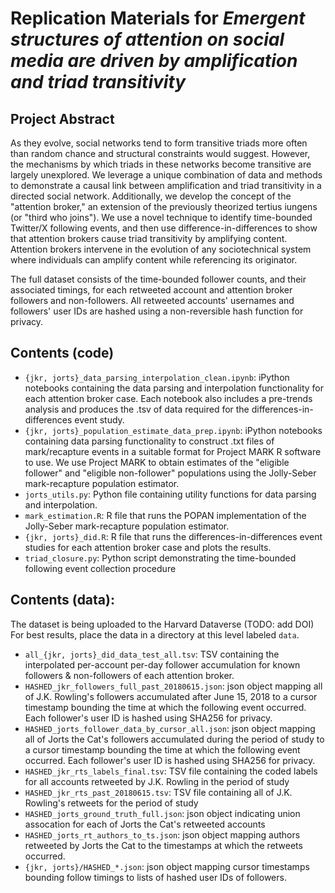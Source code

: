 # Replication Materials for *Emergent structures of attention on social media are driven by amplification and triad transitivity*

## Project Abstract
As they evolve, social networks tend to form transitive triads more often than random chance and structural constraints would suggest. However, the mechanisms by which triads in these networks become transitive are largely unexplored.  We leverage a unique combination of data and methods to demonstrate a causal link between amplification and triad transitivity in a directed social network. Additionally, we develop the concept of the "attention broker," an extension of the previously theorized tertius iungens (or "third who joins"). We use a novel technique to identify time-bounded Twitter/X following events, and then use difference-in-differences to show that attention brokers cause triad transitivity by amplifying content. Attention brokers intervene in the evolution of any sociotechnical system where individuals can amplify content while referencing its originator.

The full dataset consists of the time-bounded follower counts, and their associated timings, for each retweeted account and attention broker followers and non-followers. All retweeted accounts' usernames and followers' user IDs are hashed using a non-reversible hash function for privacy.

## Contents (code)
- `{jkr, jorts}_data_parsing_interpolation_clean.ipynb`: iPython notebooks containing the data parsing and interpolation functionality for each attention broker case. Each notebook also includes a pre-trends analysis and produces the .tsv of data required for the differences-in-differences event study.
- `{jkr, jorts}_population_estimate_data_prep.ipynb`: iPython notebooks containing data parsing functionality to construct .txt files of mark/recapture events in a suitable format for Project MARK R software to use. We use Project MARK to obtain estimates of the "eligible follower" and "eligible non-follower" populations using the Jolly-Seber mark-recapture population estimator. 
- `jorts_utils.py`: Python file containing utility functions for data parsing and interpolation.
- `mark_estimation.R`: R file that runs the POPAN implementation of the Jolly-Seber mark-recapture population estimator. 
- `{jkr, jorts}_did.R`: R file that runs the differences-in-differences event studies for each attention broker case and plots the results.
- `triad_closure.py`: Python script demonstrating the time-bounded following event collection procedure

## Contents (data):
The dataset is being uploaded to the Harvard Dataverse (TODO: add DOI)
For best results, place the data in a directory at this level labeled `data`.
- `all_{jkr, jorts}_did_data_test_all.tsv`: TSV containing the interpolated per-account per-day follower accumulation for known followers & non-followers of each attention broker.
- `HASHED_jkr_followers_full_past_20180615.json`: json object mapping all of J.K. Rowling's followers accumulated after June 15, 2018 to a cursor timestamp bounding the time at which the following event occurred. Each follower's user ID is hashed using SHA256 for privacy.
- `HASHED_jorts_follower_data_by_cursor_all.json`: json object mapping all of Jorts the Cat's followers accumulated during the period of study to a cursor timestamp bounding the time at which the following event occurred. Each follower's user ID is hashed using SHA256 for privacy. 
- `HASHED_jkr_rts_labels_final.tsv`: TSV file containing the coded labels for all accounts retweeted by J.K. Rowling in the period of study
- `HASHED_jkr_rts_past_20180615.tsv`: TSV file containing all of J.K. Rowling's retweets for the period of study
- `HASHED_jorts_ground_truth_full.json`: json object indicating union assocation for each of Jorts the Cat's retweeted accounts 
- `HASHED_jorts_rt_authors_to_ts.json`: json object mapping authors retweeted by Jorts the Cat to the timestamps at which the retweets occurred.
- `{jkr, jorts}/HASHED_*.json`: json object mapping cursor timestamps bounding follow timings to lists of hashed user IDs of followers. 

